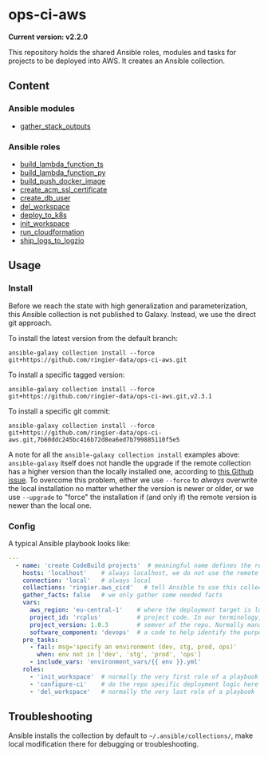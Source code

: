 # ops-ci-aws

**Current version: v2.2.0**

This repository holds the shared Ansible roles, modules and tasks for projects to be deployed into AWS. It creates an Ansible collection.

## Content

### Ansible modules

*  [gather_stack_outputs](./plugins/modules/README.md)

### Ansible roles

*  [build_lambda_function_ts](./roles/build_lambda_function_ts/README.md)
*  [build_lambda_function_py](./roles/build_lambda_function_py/README.md)
*  [build_push_docker_image](./roles/build_push_docker_image/README.md)
*  [create_acm_ssl_certificate](./roles/create_acm_ssl_certificate/README.md)
*  [create_db_user](./roles/create_db_user/README.md)
*  [del_workspace](./roles/del_workspace/README.md)
*  [deploy_to_k8s](./roles/deploy_to_k8s/README.md)
*  [init_workspace](./roles/init_workspace/README.md)
*  [run_cloudformation](./roles/run_cloudformation/README.md)
*  [ship_logs_to_logzio](./roles/ship_logs_to_logzio/README.md)


## Usage

### Install

Before we reach the state with high generalization and parameterization, this Ansible collection is not published to Galaxy. Instead, we
use the direct git approach.

To install the latest version from the default branch:
```shell-script
ansible-galaxy collection install --force git+https://github.com/ringier-data/ops-ci-aws.git
```

To install a specific tagged version:
```shell-script
ansible-galaxy collection install --force git+https://github.com/ringier-data/ops-ci-aws.git,v2.3.1
```

To install a specific git commit:
```shell-script
ansible-galaxy collection install --force git+https://github.com/ringier-data/ops-ci-aws.git,7b60ddc245bc416b72d8ea6ed7b799885110f5e5
```
A note for all the `ansible-galaxy collection install` examples above: `ansible-galaxy` itself does not handle the upgrade if the remote
collection has a higher version than the locally installed one, according to [this Github issue](https://github.com/ansible/ansible/issues/65699).
To overcome this problem, either we use `--force` to *always* overwrite the local installation no matter whether the version is newer or
older, or we use `--upgrade` to "force" the installation if (and only if) the remote version is newer than the local one.

### Config

A typical Ansible playbook looks like:

```yaml
---
  - name: 'create CodeBuild projects'  # meaningful name defines the repo
    hosts: 'localhost'    # always localhost, we do not use the remote agent setup of Ansible 
    connection: 'local'   # always local
    collections: 'ringier.aws_cicd'   # tell Ansible to use this collection
    gather_facts: false   # we only gather some needed facts 
    vars:
      aws_region: 'eu-central-1'    # where the deployment target is located
      project_id: 'rcplus'          # project code. In our terminology, "project" is a very big thing (normally multi-year-multi-million)
      project_version: 1.0.3        # semver of the repo. Normally managed by PyPI package `bumpsemver`. NOTE: do NOT put any version prefix here
      software_component: 'devops'  # a code to help identify the purpose of repo. e.g. `basis`, `iris`, `foobar` etc.  
    pre_tasks:
      - fail: msg='specify an environment (dev, stg, prod, ops)'
        when: env not in ['dev', 'stg', 'prod', 'ops']
      - include_vars: 'environment_vars/{{ env }}.yml'
    roles:
      - 'init_workspace'  # normally the very first role of a playbook
      - 'configure-ci'    # do the repo specific deployment logic here
      - 'del_workspace'   # normally the very last role of a playbook 
```

## Troubleshooting

Ansible installs the collection by default to `~/.ansible/collections/`, make local modification there for debugging or troubleshooting.
